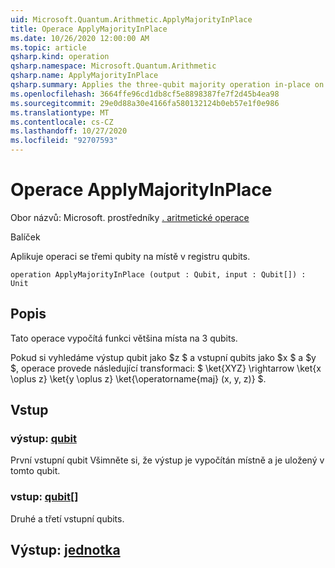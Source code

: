 ```yaml
---
uid: Microsoft.Quantum.Arithmetic.ApplyMajorityInPlace
title: Operace ApplyMajorityInPlace
ms.date: 10/26/2020 12:00:00 AM
ms.topic: article
qsharp.kind: operation
qsharp.namespace: Microsoft.Quantum.Arithmetic
qsharp.name: ApplyMajorityInPlace
qsharp.summary: Applies the three-qubit majority operation in-place on a register of qubits.
ms.openlocfilehash: 3664ffe96cd1db8cf5e8898387fe7f2d45b4ea98
ms.sourcegitcommit: 29e0d88a30e4166fa580132124b0eb57e1f0e986
ms.translationtype: MT
ms.contentlocale: cs-CZ
ms.lasthandoff: 10/27/2020
ms.locfileid: "92707593"
---
```

# <a name="applymajorityinplace-operation"></a>Operace ApplyMajorityInPlace

Obor názvů: Microsoft. prostředníky [. aritmetické operace](xref:Microsoft.Quantum.Arithmetic)

Balíček [](https://nuget.org/packages/)


Aplikuje operaci se třemi qubity na místě v registru qubits.

```qsharp
operation ApplyMajorityInPlace (output : Qubit, input : Qubit[]) : Unit
```


## <a name="description"></a>Popis

Tato operace vypočítá funkci většina místa na 3 qubits.

Pokud si vyhledáme výstup qubit jako $z $ a vstupní qubits jako $x $ a $y $, operace provede následující transformaci: $ \ket{XYZ} \rightarrow \ket{x \oplus z} \ket{y \oplus z} \ket{\operatorname{maj} (x, y, z)} $.

## <a name="input"></a>Vstup

### <a name="output--qubit"></a>výstup: [qubit](xref:microsoft.quantum.lang-ref.qubit)

První vstupní qubit Všimněte si, že výstup je vypočítán místně a je uložený v tomto qubit.


### <a name="input--qubit"></a>vstup: [qubit](xref:microsoft.quantum.lang-ref.qubit)[]

Druhé a třetí vstupní qubits.



## <a name="output--unit"></a>Výstup: [jednotka](xref:microsoft.quantum.lang-ref.unit)

